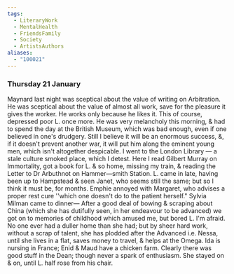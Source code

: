 ```yaml
---
tags:
  - LiteraryWork
  - MentalHealth
  - FriendsFamily
  - Society
  - ArtistsAuthors
aliases:
  - "100021"
---
```

### Thursday 21 January

Maynard last night was sceptical about the value of writing on Arbitration. He was sceptical about the value of almost all work, save for the pleasure it gives the worker. He works only because he likes it. This of course, depressed poor L. once more. He was very melancholy this morning, & had to spend the day at the British Museum, which was bad enough, even if one believed in one's drudgery. Still I believe it will be an enormous success, &, if it doesn't prevent another war, it will put him along the eminent young men, which isn't altogether despicable. I went to the London Library — a stale culture smoked place, which I detest. Here I read Gilbert Murray on Immortality, got a book for L. & so home, missing my train, & reading the Letter to Dr Arbuthnot on Hammer—smith Station. L. came in late, having been up to Hampstead & seen Janet, who seems still the same; but so I think it must be, for months. Emphie annoyed with Margaret, who advises a proper rest cure ''which one doesn't do to the patient herself." Sylvia Milman came to dinner— After a good deal of bowing & scraping about China (which she has dutifully seen, in her endeavour to be advanced) we got on to memories of childhood which amused me, but bored L. I'm afraid. No one ever had a duller home than she had; but by sheer hard work, without a scrap of talent, she has plodded after the Advanced i.e. Nessa, until she lives in a flat, saves money to travel, & helps at the Omega. Ida is nursing in France; Enid & Maud have a chicken farm. Clearly there was good stuff in the Dean; though never a spark of enthusiasm. She stayed on & on, until L. half rose from his chair.